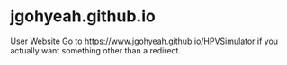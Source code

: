 # jgohyeah.github.io
User Website
Go to https://www.jgohyeah.github.io/HPVSimulator if you actually want something other than a redirect.
